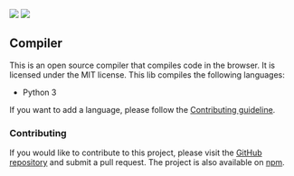 <a href="https://github.com/Bashamega/compiler"><img src="https://img.shields.io/badge/GitHub-Compiler-blue?style=flat-square&logo=github"></a>
<a href="https://www.npmjs.com/package/@basha_coder/compiler"><img src="https://img.shields.io/badge/npm-Compiler-red?style=flat-square&logo=npm"></a>
## Compiler

This is an open source compiler that compiles code in the browser. It is licensed under the MIT license.
This lib compiles the following languages:
- Python 3

If you want to add a language, please follow the [Contributing guideline](https://github.com/Bashamega/compiler/blob/main/contributing.md).
### Contributing

If you would like to contribute to this project, please visit the [GitHub repository](https://github.com/Bashamega/compiler) and submit a pull request. 
The project is also available on [npm](https://www.npmjs.com/package/@basha_coder/compiler).

